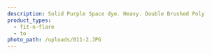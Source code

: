 ```yaml
---
description: Solid Purple Space dye. Heavy. Double Brushed Poly
product_types:
  - fit-n-flare
  - to
photo_path: /uploads/011-2.JPG
---
```

